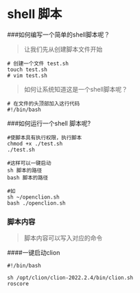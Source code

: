 # shell 脚本

###如何编写一个简单的shell脚本呢？

> 让我们先从创建脚本文件开始

```
# 创建一个文件 test.sh
touch test.sh
# vim test.sh
```

> 如何让系统知道这是一个shell脚本呢？

```
# 在文件的头顶部加入这行代码
#!/bin/bash 
```

###如何运行一个shell 脚本呢?

```
#使脚本具有执行权限，执行脚本
chmod +x ./test.sh  
./test.sh  

#这样可以一键启动
sh 脚本的路径
bash 脚本的路径

#如
sh ~/openclion.sh
bash ./openclion.sh
```



### 脚本内容

> 脚本内容可以写入对应的命令



####一键启动clion

```
#!/bin/bash

sh /opt/clion/clion-2022.2.4/bin/clion.sh
roscore
```

